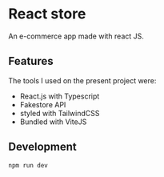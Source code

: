 # React store
An e-commerce app made with react JS.

## Features
The tools I used on the present project were:
- React.js with Typescript
- Fakestore API
- styled with TailwindCSS
- Bundled with ViteJS

## Development
```
npm run dev
```
